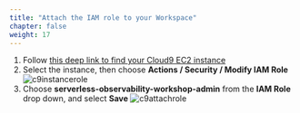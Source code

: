 ```yaml
---
title: "Attach the IAM role to your Workspace"
chapter: false
weight: 17
---
```


1. Follow [this deep link to find your Cloud9 EC2 instance](https://console.aws.amazon.com/ec2/v2/home?#Instances:tag:Name=aws-cloud9-.*workshop.*;sort=desc:launchTime)
1. Select the instance, then choose **Actions / Security / Modify IAM Role**
![c9instancerole](/images/c9instancerole2.png)
1. Choose **serverless-observability-workshop-admin** from the **IAM Role** drop down, and select **Save**
![c9attachrole](/images/c9attachrole2.png)

